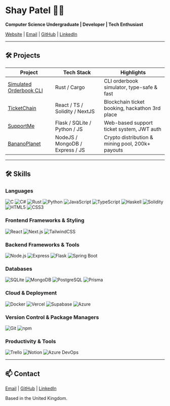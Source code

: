 # Shay Patel 🤘🕺
**Computer Science Undergraduate | Developer | Tech Enthusiast**

[Website](https://shay.services) | [Email](mailto:shay@shay.services) | [GitHub](https://github.com/0xShay) | [LinkedIn](https://www.linkedin.com/in/shay-patel)

---

## 🛠 Projects

| Project | Tech Stack | Highlights |
|---------|-----------|-----------|
| [Simulated Orderbook CLI](https://github.com/0xShay/rust-orderbook) | Rust / Cargo | CLI orderbook simulator, type-safe & fast |
| [TicketChain](https://github.com/0xShay/ticketchain) | React / TS / Solidity / NextJS | Blockchain ticket booking, hackathon 3rd place |
| [SupportMe](https://github.com/0xShay/SupportMe) | Flask / SQLite / Python / JS | Web-based support ticket system, JWT auth |
| [BananoPlanet](https://bananoplanet.cc) | NodeJS / MongoDB / Express / JS | Crypto distribution & mining pool, 200k+ payouts |

---

## 🛠 Skills

### **Languages**  
![C](https://img.shields.io/badge/C-00599C?style=for-the-badge&logo=c&logoColor=white) 
![C#](https://img.shields.io/badge/C%23-239120?style=for-the-badge&logo=c-sharp&logoColor=white) 
![Rust](https://img.shields.io/badge/Rust-000000?style=for-the-badge&logo=rust&logoColor=white) 
![Python](https://img.shields.io/badge/Python-3776AB?style=for-the-badge&logo=python&logoColor=white) 
![JavaScript](https://img.shields.io/badge/JavaScript-F7DF1E?style=for-the-badge&logo=javascript&logoColor=black) 
![TypeScript](https://img.shields.io/badge/TypeScript-3178C6?style=for-the-badge&logo=typescript&logoColor=white) 
![Haskell](https://img.shields.io/badge/Haskell-5E5086?style=for-the-badge&logo=haskell&logoColor=white) 
![Solidity](https://img.shields.io/badge/Solidity-363636?style=for-the-badge&logo=solidity&logoColor=white) 
![HTML5](https://img.shields.io/badge/HTML5-E34F26?style=for-the-badge&logo=html5&logoColor=white) 
![CSS3](https://img.shields.io/badge/CSS3-1572B6?style=for-the-badge&logo=css3&logoColor=white)  

### **Frontend Frameworks & Styling**  
![React](https://img.shields.io/badge/React-61DAFB?style=for-the-badge&logo=react&logoColor=black) 
![Next.js](https://img.shields.io/badge/Next.js-000000?style=for-the-badge&logo=next.js&logoColor=white) 
![TailwindCSS](https://img.shields.io/badge/TailwindCSS-38B2AC?style=for-the-badge&logo=tailwind-css&logoColor=white)  

### **Backend Frameworks & Tools**  
![Node.js](https://img.shields.io/badge/Node.js-339933?style=for-the-badge&logo=node.js&logoColor=white) 
![Express](https://img.shields.io/badge/Express-6CC24A?style=for-the-badge&logo=express&logoColor=white) 
![Flask](https://img.shields.io/badge/Flask-000000?style=for-the-badge&logo=flask&logoColor=white) 
![Spring Boot](https://img.shields.io/badge/Spring%20Boot-6DB33F?style=for-the-badge&logo=springboot&logoColor=white)  

### **Databases**  
![SQLite](https://img.shields.io/badge/SQLite-003B57?style=for-the-badge&logo=sqlite&logoColor=white) 
![MongoDB](https://img.shields.io/badge/MongoDB-47A248?style=for-the-badge&logo=mongodb&logoColor=white) 
![PostgreSQL](https://img.shields.io/badge/PostgreSQL-336791?style=for-the-badge&logo=postgresql&logoColor=white) 
![Prisma](https://img.shields.io/badge/Prisma-0C344B?style=for-the-badge&logo=prisma&logoColor=white) 

### **Cloud & Deployment**  
![Docker](https://img.shields.io/badge/Docker-2496ED?style=for-the-badge&logo=docker&logoColor=white) 
![Vercel](https://img.shields.io/badge/Vercel-000000?style=for-the-badge&logo=vercel&logoColor=white) 
![Supabase](https://img.shields.io/badge/Supabase-3ECF8E?style=for-the-badge&logo=supabase&logoColor=white) 
![Azure](https://img.shields.io/badge/Azure-0089D6?style=for-the-badge&logo=microsoft-azure&logoColor=white) 

### **Version Control & Package Managers**  
![Git](https://img.shields.io/badge/Git-F05032?style=for-the-badge&logo=git&logoColor=white) 
![npm](https://img.shields.io/badge/npm-CB3837?style=for-the-badge&logo=npm&logoColor=white) 

### **Productivity & Tools**  
![Trello](https://img.shields.io/badge/Trello-0052CC?style=for-the-badge&logo=trello&logoColor=white) 
![Notion](https://img.shields.io/badge/Notion-000000?style=for-the-badge&logo=notion&logoColor=white)
![Azure DevOps](https://img.shields.io/badge/Azure_DevOps-0078D4?style=for-the-badge&logo=azure-devops&logoColor=white) 

---

## 📫 Contact
[Email](mailto:shay@shay.services) | [GitHub](https://github.com/0xShay) | [LinkedIn](https://www.linkedin.com/in/shay-patel)

Based in the United Kingdom.
